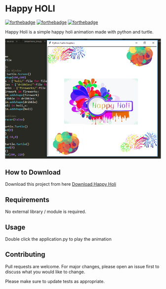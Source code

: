 # Happy HOLI

[![forthebadge](https://forthebadge.com/images/badges/built-with-love.svg)](https://forthebadge.com)
[![forthebadge](https://forthebadge.com/images/badges/built-with-swag.svg)](https://forthebadge.com)
[![forthebadge](https://forthebadge.com/images/badges/made-with-python.svg)](https://forthebadge.com)

Happy Holi is a simple happy holi animation made with python and turtle.

![Alt text](app.png?raw=true "Happy Holi")

## How to Download

Download this project from here [Download Happy Holi](https://downgit.github.io/#/home?url=https://github.com/pyGuru123/Turtle-Animations/tree/main/Happy%20Holi)

## Requirements

No external library / module is required.

## Usage

Double click the application.py to play the animation


## Contributing
Pull requests are welcome. For major changes, please open an issue first to discuss what you would like to change.

Please make sure to update tests as appropriate.
